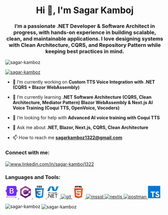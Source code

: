 <h1 align="center">Hi 👋, I'm Sagar Kamboj</h1>
<h3 align="center">I’m a passionate .NET Developer & Software Architect in progress, with hands-on experience in building scalable, clean, and maintainable applications. I love designing systems with Clean Architecture, CQRS, and Repository Pattern while keeping best practices in mind.</h3>

<p align="left"> <img src="https://komarev.com/ghpvc/?username=sagar-kamboz&label=Profile%20views&color=0e75b6&style=flat" alt="sagar-kamboz" /> </p>

<p align="left"> <a href="https://github.com/ryo-ma/github-profile-trophy"><img src="https://github-profile-trophy.vercel.app/?username=sagar-kamboz" alt="sagar-kamboz" /></a> </p>

- 🔭 I’m currently working on **Custom TTS Voice Integration with .NET (CQRS + Blazor WebAssembly)**

- 🌱 I’m currently learning **.NET Software Architecture (CQRS, Clean Architecture, Mediator Pattern) Blazor WebAssembly & Next.js AI Voice Training (Coqui TTS, OpenVoice, Vocoders)**

- 🤝 I’m looking for help with **Advanced AI voice training with Coqui TTS**

- 💬 Ask me about **.NET, Blazor, Next.js, CQRS, Clean Architecture**

- 📫 How to reach me **sagarkamboz1322@gmail.com**

<h3 align="left">Connect with me:</h3>
<p align="left">
<a href="https://linkedin.com/in/www.linkedin.com/in/sagar-kamboj1322" target="blank"><img align="center" src="https://raw.githubusercontent.com/rahuldkjain/github-profile-readme-generator/master/src/images/icons/Social/linked-in-alt.svg" alt="www.linkedin.com/in/sagar-kamboj1322" height="30" width="40" /></a>
</p>

<h3 align="left">Languages and Tools:</h3>
<p align="left"> <a href="https://getbootstrap.com" target="_blank" rel="noreferrer"> <img src="https://raw.githubusercontent.com/devicons/devicon/master/icons/bootstrap/bootstrap-plain-wordmark.svg" alt="bootstrap" width="40" height="40"/> </a> <a href="https://www.w3schools.com/cs/" target="_blank" rel="noreferrer"> <img src="https://raw.githubusercontent.com/devicons/devicon/master/icons/csharp/csharp-original.svg" alt="csharp" width="40" height="40"/> </a> <a href="https://www.w3schools.com/css/" target="_blank" rel="noreferrer"> <img src="https://raw.githubusercontent.com/devicons/devicon/master/icons/css3/css3-original-wordmark.svg" alt="css3" width="40" height="40"/> </a> <a href="https://dotnet.microsoft.com/" target="_blank" rel="noreferrer"> <img src="https://raw.githubusercontent.com/devicons/devicon/master/icons/dot-net/dot-net-original-wordmark.svg" alt="dotnet" width="40" height="40"/> </a> <a href="https://git-scm.com/" target="_blank" rel="noreferrer"> <img src="https://www.vectorlogo.zone/logos/git-scm/git-scm-icon.svg" alt="git" width="40" height="40"/> </a> <a href="https://www.w3.org/html/" target="_blank" rel="noreferrer"> <img src="https://raw.githubusercontent.com/devicons/devicon/master/icons/html5/html5-original-wordmark.svg" alt="html5" width="40" height="40"/> </a> <a href="https://www.microsoft.com/en-us/sql-server" target="_blank" rel="noreferrer"> <img src="https://www.svgrepo.com/show/303229/microsoft-sql-server-logo.svg" alt="mssql" width="40" height="40"/> </a> <a href="https://nextjs.org/" target="_blank" rel="noreferrer"> <img src="https://cdn.worldvectorlogo.com/logos/nextjs-2.svg" alt="nextjs" width="40" height="40"/> </a> <a href="https://postman.com" target="_blank" rel="noreferrer"> <img src="https://www.vectorlogo.zone/logos/getpostman/getpostman-icon.svg" alt="postman" width="40" height="40"/> </a> <a href="https://www.typescriptlang.org/" target="_blank" rel="noreferrer"> <img src="https://raw.githubusercontent.com/devicons/devicon/master/icons/typescript/typescript-original.svg" alt="typescript" width="40" height="40"/> </a> </p>

<p><img align="left" src="https://github-readme-stats.vercel.app/api/top-langs?username=sagar-kamboz&show_icons=true&locale=en&layout=compact" alt="sagar-kamboz" /></p>

<p>&nbsp;<img align="center" src="https://github-readme-stats.vercel.app/api?username=sagar-kamboz&show_icons=true&locale=en" alt="sagar-kamboz" /></p>

